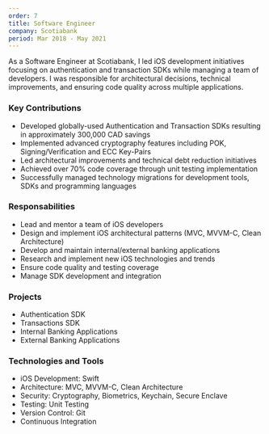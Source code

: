 ```yaml
---
order: 7
title: Software Engineer
company: Scotiabank
period: Mar 2018 - May 2021
---
```


As a Software Engineer at Scotiabank, I led iOS development initiatives focusing on authentication and transaction SDKs while managing a team of developers. I was responsible for architectural decisions, technical improvements, and ensuring code quality across multiple applications.

### Key Contributions
- Developed globally-used Authentication and Transaction SDKs resulting in approximately 300,000 CAD savings
- Implemented advanced cryptography features including POK, Signing/Verification and ECC Key-Pairs
- Led architectural improvements and technical debt reduction initiatives
- Achieved over 70% code coverage through unit testing implementation
- Successfully managed technology migrations for development tools, SDKs and programming languages

### Responsabilities
- Lead and mentor a team of iOS developers
- Design and implement iOS architectural patterns (MVC, MVVM-C, Clean Architecture)
- Develop and maintain internal/external banking applications
- Research and implement new iOS technologies and trends
- Ensure code quality and testing coverage
- Manage SDK development and integration

### Projects
- Authentication SDK
- Transactions SDK
- Internal Banking Applications
- External Banking Applications

### Technologies and Tools
- iOS Development: Swift
- Architecture: MVC, MVVM-C, Clean Architecture
- Security: Cryptography, Biometrics, Keychain, Secure Enclave
- Testing: Unit Testing
- Version Control: Git
- Continuous Integration